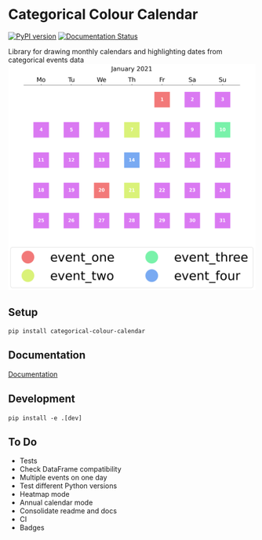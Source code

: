 # Categorical Colour Calendar
[![PyPI version](https://badge.fury.io/py/categorical-colour-calendar.svg)](https://badge.fury.io/py/categorical-colour-calendar)
[![Documentation Status](https://readthedocs.org/projects/categorical-colour-calendar/badge/?version=latest)](https://categorical-colour-calendar.readthedocs.io/en/latest/?badge=latest)

Library for drawing monthly calendars and highlighting dates from categorical events data
![Example](https://raw.githubusercontent.com/erichards97/categorical-colour-calendar/main/docs/source/examples/ex1.png)


## Setup
```
pip install categorical-colour-calendar
```


## Documentation
[Documentation](https://categorical-colour-calendar.readthedocs.io/en/latest/)

## Development
```
pip install -e .[dev]
```

## To Do
- Tests
- Check DataFrame compatibility
- Multiple events on one day
- Test different Python versions
- Heatmap mode
- Annual calendar mode
- Consolidate readme and docs
- CI
- Badges